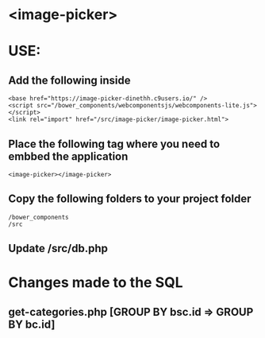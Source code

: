 # \<image-picker\>

# USE:

## Add the following inside <head>

```
<base href="https://image-picker-dinethh.c9users.io/" />
<script src="/bower_components/webcomponentsjs/webcomponents-lite.js"></script>
<link rel="import" href="/src/image-picker/image-picker.html">
```

## Place the following tag where you need to embbed the application

```
<image-picker></image-picker>
```

## Copy the following folders to your project folder

```
/bower_components
/src
```

## Update /src/db.php 

# Changes made to the SQL

## get-categories.php [GROUP BY bsc.id => GROUP BY bc.id]

